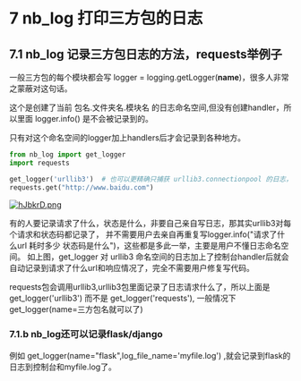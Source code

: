 # 7 nb_log 打印三方包的日志

## 7.1 nb_log 记录三方包日志的方法，requests举例子

一般三方包的每个模块都会写 logger = logging.getLogger(__name__)，很多人非常之蒙蔽对这句话。

这个是创建了当前 包名.文件夹名.模块名 的日志命名空间,但没有创建handler，所以里面 logger.info() 是不会被记录到的。

只有对这个命名空间的logger加上handlers后才会记录到各种地方。


```python
from nb_log import get_logger
import requests

get_logger('urllib3')  # 也可以更精确只捕获 urllib3.connectionpool 的日志，不要urllib3包其他模块文件的日志
requests.get("http://www.baidu.com")
```


<a href="https://imgtu.com/i/hJbkrD"><img src="https://z3.ax1x.com/2021/08/30/hJbkrD.png" alt="hJbkrD.png" border="0" /></a>
 



有的人要记录请求了什么，状态是什么，非要自己亲自写日志，那其实urllib3对每个请求和状态码都记录了，
并不需要用户去亲自再重复写logger.info("请求了什么url  耗时多少 状态码是什么")，这些都是多此一举，主要是用户不懂日志命名空间。
如上图，get_logger 对 urllib3 命名空间的日志加上了控制台handler后就会自动记录到请求了什么url和响应情况了，完全不需要用户修复写代码。

requests包会调用urllib3,urllib3包里面记录了日志请求什么了，所以上面是 get_logger('urllib3') 而不是 get_logger('requests'),
一般情况下 get_logger(name=三方包名就可以了)

### 7.1.b nb_log还可以记录flask/django

例如 get_logger(name="flask",log_file_name='myfile.log') ,就会记录到flask的日志到控制台和myfile.log了。























<div> </div>